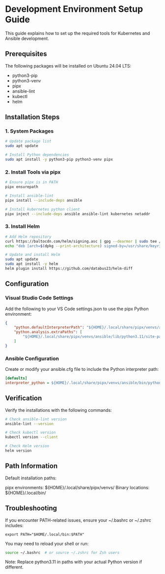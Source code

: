 # Development Environment Setup Guide

This guide explains how to set up the required tools for Kubernetes and Ansible development.

## Prerequisites

The following packages will be installed on Ubuntu 24.04 LTS:
- python3-pip
- python3-venv
- pipx
- ansible-lint
- kubectl
- helm

## Installation Steps

### 1. System Packages

```bash
# Update package list
sudo apt update

# Install Python dependencies
sudo apt install -y python3-pip python3-venv pipx
```

### 2. Install Tools via pipx

```bash
# Ensure pipx is in PATH
pipx ensurepath

# Install ansible-lint
pipx install --include-deps ansible

# Install kubernetes python client
pipx inject --include-deps ansible ansible-lint kubernetes netaddr
```

### 3. Install Helm

```bash
# Add Helm repository
curl https://baltocdn.com/helm/signing.asc | gpg --dearmor | sudo tee /usr/share/keyrings/helm.gpg > /dev/null
echo "deb [arch=$(dpkg --print-architecture) signed-by=/usr/share/keyrings/helm.gpg] https://baltocdn.com/helm/stable/debian/ all main" | sudo tee /etc/apt/sources.list.d/helm-stable-debian.list

# Update and install Helm
sudo apt update
sudo apt install -y helm
helm plugin install https://github.com/databus23/helm-diff
```

## Configuration
### Visual Studio Code Settings
Add the following to your VS Code settings.json to use the pipx Python environment:
```json
{
    "python.defaultInterpreterPath": "${HOME}/.local/share/pipx/venvs/ansible/bin/python",
    "python.analysis.extraPaths": [
        "${HOME}/.local/share/pipx/venvs/ansible/lib/python3.11/site-packages"
    ]
}
```

### Ansible Configuration
Create or modify your ansible.cfg file to include the Python interpreter path:

```ini
[defaults]
interpreter_python = ${HOME}/.local/share/pipx/venvs/ansible/bin/python
```

## Verification
Verify the installations with the following commands:

```bash
# Check ansible-lint version
ansible-lint --version

# Check kubectl version
kubectl version --client

# Check Helm version
helm version
```

## Path Information
Default installation paths:

pipx environments: ${HOME}/.local/share/pipx/venvs/
Binary locations: ${HOME}/.local/bin/

## Troubleshooting
If you encounter PATH-related issues, ensure your ~/.bashrc or ~/.zshrc includes:

```
export PATH="$HOME/.local/bin:$PATH"
```

You may need to reload your shell or run:

```bash
source ~/.bashrc  # or source ~/.zshrc for Zsh users
```

Note: Replace python3.11 in paths with your actual Python version if different.